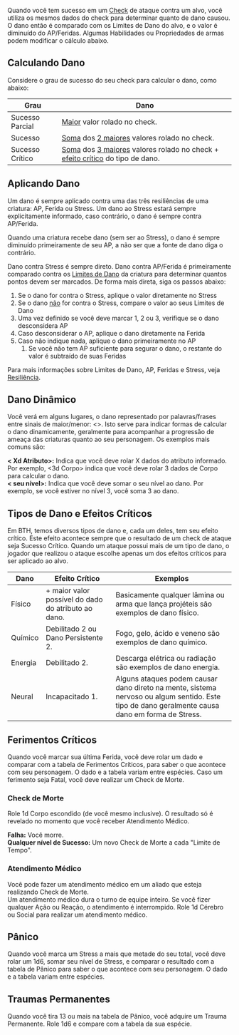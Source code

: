 Quando você tem sucesso em um [Check](../checks.md) de ataque contra um alvo, você utiliza os mesmos dados do check para determinar quanto de dano causou. O dano então é comparado com os Limites de Dano do alvo, e o valor é diminuído do AP/Feridas. Algumas Habilidades ou Propriedades de armas podem modificar o cálculo abaixo.

## Calculando Dano

Considere o grau de sucesso do seu check para calcular o dano, como abaixo:

| Grau            | Dano                                                                                                                                    |
| --------------- | --------------------------------------------------------------------------------------------------------------------------------------- |
| Sucesso Parcial | <ins>Maior</ins> valor rolado no check.                                                                                                 |
| Sucesso         | <ins>Soma</ins> dos <ins>2 maiores</ins> valores rolado no check.                                                                       |
| Sucesso Crítico | <ins>Soma</ins> dos <ins>3 maiores</ins> valores rolado no check + [efeito crítico](#tipos-de-dano-e-efeitos-críticos) do tipo de dano. |

## Aplicando Dano

Um dano é sempre aplicado contra uma das três resiliências de uma criatura: AP, Ferida ou Stress. Um dano ao Stress estará sempre explicitamente informado, caso contrário, o dano é sempre contra AP/Ferida.

Quando uma criatura recebe dano (sem ser ao Stress), o dano é sempre diminuído primeiramente de seu AP, a não ser que a fonte de dano diga o contrário.

Dano contra Stress é sempre direto. Dano contra AP/Ferida é primeiramente comparado contra os [Limites de Dano](../character/resilience.md#limites-de-dano) da criatura para determinar quantos pontos devem ser marcados. De forma mais direta, siga os passos abaixo:

1. Se o dano for contra o Stress, aplique o valor diretamente no Stress
2. Se o dano <ins>não</ins> for contra o Stress, compare o valor ao seus Limites de Dano
3. Uma vez definido se você deve marcar 1, 2 ou 3, verifique se o dano desconsidera AP
4. Caso desconsiderar o AP, aplique o dano diretamente na Ferida
5. Caso não indique nada, aplique o dano primeiramente no AP
   1. Se você não tem AP suficiente para segurar o dano, o restante do valor é subtraído de suas Feridas

Para mais informações sobre Limites de Dano, AP, Feridas e Stress, veja [Resiliência](../character/resilience.md).

## Dano Dinâmico

Você verá em alguns lugares, o dano representado por palavras/frases entre sinais de maior/menor: <>. Isto serve para indicar formas de calcular o dano dinamicamente, geralmente para acompanhar a progressão de ameaça das criaturas quanto ao seu personagem. Os exemplos mais comuns são:

**< Xd Atributo>:** Indica que você deve rolar X dados do atributo informado. Por exemplo, <3d Corpo> indica que você deve rolar 3 dados de Corpo para calcular o dano.  
**< seu nível>:** Indica que você deve somar o seu nível ao dano. Por exemplo, se você estiver no nível 3, você soma 3 ao dano.

## Tipos de Dano e Efeitos Críticos

Em BTH, temos diversos tipos de dano e, cada um deles, tem seu efeito crítico. Este efeito acontece sempre que o resultado de um check de ataque seja Sucesso Crítico. Quando um ataque possui mais de um tipo de dano, o jogador que realizou o ataque escolhe apenas um dos efeitos críticos para ser aplicado ao alvo.

| Dano    | Efeito Crítico                                      | Exemplos                                                                                                                                        |
| ------- | --------------------------------------------------- | ----------------------------------------------------------------------------------------------------------------------------------------------- |
| Físico  | + maior valor possível do dado do atributo ao dano. | Basicamente qualquer lâmina ou arma que lança projéteis são exemplos de dano físico.                                                            |
| Químico | Debilitado 2 ou Dano Persistente 2.                 | Fogo, gelo, ácido e veneno são exemplos de dano químico.                                                                                        |
| Energia | Debilitado 2.                                       | Descarga elétrica ou radiação são exemplos de dano energia.                                                                                     |
| Neural  | Incapacitado 1.                                     | Alguns ataques podem causar dano direto na mente, sistema nervoso ou algum sentido. Este tipo de dano geralmente causa dano em forma de Stress. |

## Ferimentos Críticos

Quando você marcar sua última Ferida, você deve rolar um dado e comparar com a tabela de Ferimentos Críticos, para saber o que acontece com seu personagem. O dado e a tabela variam entre espécies.
Caso um ferimento seja Fatal, você deve realizar um Check de Morte.

### Check de Morte

Role 1d Corpo escondido (de você mesmo inclusive). O resultado só é revelado no momento que você receber Atendimento Médico.

**Falha:** Você morre.  
**Qualquer nível de Sucesso:** Um novo Check de Morte a cada "Limite de Tempo".

### Atendimento Médico

Você pode fazer um atendimento médico em um aliado que esteja realizando Check de Morte.  
Um atendimento médico dura o turno de equipe inteiro.
Se você fizer qualquer Ação ou Reação, o atendimento é interrompido.
Role 1d Cérebro ou Social para realizar um atendimento médico.

<!-- ### Criaturas Orgânicas

Enquanto você tiver ao menos 1 Ferida restante, o dano é representado por fatiga, machucados, cortes leves, etc. Quando um PC chega a 0 Feridas, ele sofre um ferimento crítico. Este pode permanentemente lhe aleijar ou matar. Quando você chegar a 0 HP, role um d66 (2d6: 1 dezena e outro unidade) para a tabela abaixo: -->

<!-- | D?? | Ferimento | Fatal | Efeito |
| --- | --------- | ----- | ------ | -->
<!-- ![](../../../0_assets/images/critical-injury.png) -->

## Pânico

Quando você marca um Stress a mais que metade do seu total, você deve rolar um 1d6, somar seu nível de Stress, e comparar o resultado com a tabela de Pânico para saber o que acontece com seu personagem. O dado e a tabela variam entre espécies.

## Traumas Permanentes

Quando você tira 13 ou mais na tabela de Pânico, você adquire um Trauma Permanente. Role 1d6 e compare com a tabela da sua espécie.

<!-- ### Criaturas Orgânicas

Enquanto você tiver ao menos 1 Stress restante, você está apenas abalado emocionalmente, sobrecarregado ou nervoso. Quando um PC chega a 0 Stress, ele sofre um ataque de pânico. Quando você chegar a 0 Stress, role 1d20 para a tabela abaixo: -->

<!-- ![](../../../0_assets/images/panic-attack.png) -->

<!-- ### Criaturas Sintéticas -->

<!-- ## Morte -->

<!-- ### Recuperação -->

<!-- ## Resiliência

Algumas criaturas possuem algum tipo de resiliência, ou falta dele, que influenciam diretamente ao dano.

#### Resistência
Quando uma criatura possui resistência a um tipo de dano, ela receberá 1 dano de AP/Ferida a menos de ataques daquele tipo. Por exemplo, você recebe dano severo do tipo químico, mas você possui resistência a químico, portanto recebe 2 de dano ao AP/Ferida em vez de 3. Resistência não interfere nada no efeito crítico e você nunca tomará menos de 1 de dano.

#### Imunidade
Uma criatura com imunidade não recebe dano do tipo de dano que possui imunidade. Também não será afetada pelo efeito crítico.

#### Vulnerabilidade
Exatamente o oposto de Resistência. Uma criatura com vulnerabilidade a um tipo de dano receberá 1 dano de AP/Ferida a mais de ataques daquele tipo. Por exemplo, você recebe dano severo do tipo químico, e você possui vulnerabilidade a químico, portanto recebe 4 de dano ao AP/Ferida em vez de 3. Vulnerabilidade não interfere nada no efeito crítico. -->
